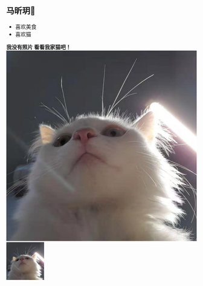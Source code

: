 ## 马昕玥:sparkling_heart:

- 喜欢美食
- 喜欢猫

**我没有照片 看看我家猫吧！**
![image](https://github.com/gtb-2022-ma-xinyue/.github/blob/main/assets/1.jpg?raw=true)
<img src="https://github.com/gtb-2022-ma-xinyue/.github/blob/main/assets/1.jpg?raw=true" width="100px"/>
